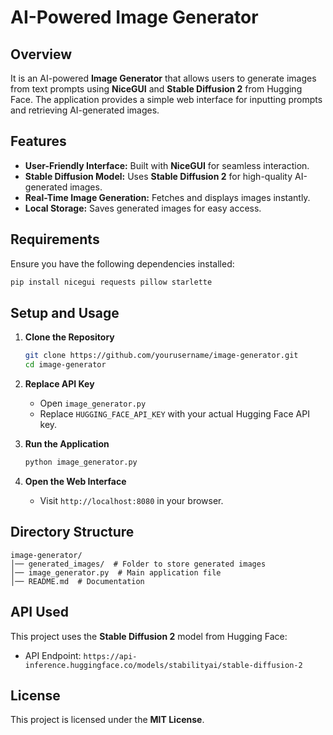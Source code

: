 # AI-Powered Image Generator

## Overview
It is an AI-powered **Image Generator** that allows users to generate images from text prompts using **NiceGUI** and **Stable Diffusion 2** from Hugging Face. The application provides a simple web interface for inputting prompts and retrieving AI-generated images.

## Features
- **User-Friendly Interface:** Built with **NiceGUI** for seamless interaction.
- **Stable Diffusion Model:** Uses **Stable Diffusion 2** for high-quality AI-generated images.
- **Real-Time Image Generation:** Fetches and displays images instantly.
- **Local Storage:** Saves generated images for easy access.

## Requirements
Ensure you have the following dependencies installed:

```sh
pip install nicegui requests pillow starlette
```

## Setup and Usage
1. **Clone the Repository**
   ```sh
   git clone https://github.com/yourusername/image-generator.git
   cd image-generator
   ```
2. **Replace API Key**
   - Open `image_generator.py`
   - Replace `HUGGING_FACE_API_KEY` with your actual Hugging Face API key.

3. **Run the Application**
   ```sh
   python image_generator.py
   ```

4. **Open the Web Interface**
   - Visit `http://localhost:8080` in your browser.

## Directory Structure
```
image-generator/
│── generated_images/  # Folder to store generated images
│── image_generator.py  # Main application file
│── README.md  # Documentation
```

## API Used
This project uses the **Stable Diffusion 2** model from Hugging Face:
- API Endpoint: `https://api-inference.huggingface.co/models/stabilityai/stable-diffusion-2`
  

## License
This project is licensed under the **MIT License**.

